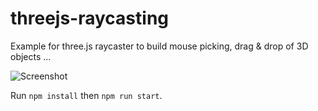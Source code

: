 # threejs-raycasting

Example for three.js raycaster to build mouse picking, drag & drop of 3D objects ...

![Screenshot](https://github.com/tamani-coding/threejs-raycasting/blob/main/screenshot.png?raw=true)

Run `npm install` then `npm run start`.